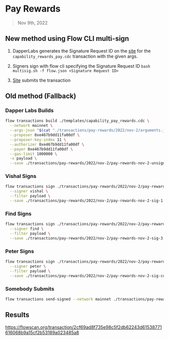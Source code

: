 # Pay Rewards
> Nov 9th, 2022

## New method using Flow CLI multi-sign

1. DapperLabs generates the Signature Request ID on the [site](https://flow-multisig-git-service-account-onflow.vercel.app/mainnet?type=serviceAccount&name=capability_pay_rewards.cdc&param=%5B%20%20%20%20%20%7B%20%20%20%20%20%20%20%20%20%22type%22:%20%22UFix64%22,%20%20%20%20%20%20%20%20%20%22value%22:%20%221304248.0%22%20%20%20%20%20%7D,%20%20%20%20%20%7B%20%20%20%20%20%20%20%20%20%22type%22:%20%22Dictionary%22,%20%20%20%20%20%20%20%20%20%22value%22:%20%5B%20%20%20%20%20%20%20%20%20%20%20%20%20%7B%20%20%20%20%20%20%20%20%20%20%20%20%20%20%20%20%20%22key%22:%20%7B%20%20%20%20%20%20%20%20%20%20%20%20%20%20%20%20%20%20%20%20%20%22type%22:%20%22String%22,%20%20%20%20%20%20%20%20%20%20%20%20%20%20%20%20%20%20%20%20%20%22value%22:%20%22093132ae6b090b3cf3b14d5da282e8a9cc6e5158342a83354c4fd27d5263416e%22%20%20%20%20%20%20%20%20%20%20%20%20%20%20%20%20%20%7D,%20%20%20%20%20%20%20%20%20%20%20%20%20%20%20%20%20%22value%22:%20%7B%20%20%20%20%20%20%20%20%20%20%20%20%20%20%20%20%20%20%20%20%20%22type%22:%20%22UFix64%22,%20%20%20%20%20%20%20%20%20%20%20%20%20%20%20%20%20%20%20%20%20%22value%22:%20%220.5%22%20%20%20%20%20%20%20%20%20%20%20%20%20%20%20%20%20%7D%20%20%20%20%20%20%20%20%20%20%20%20%20%7D%20%20%20%20%20%20%20%20%20%5D%20%20%20%20%20%7D%20%5D&acct=0x8624b52f9ddcd04a&limit=1000000) for the `capability_rewards_pay.cdc` transaction with the given args.

2. Signers sign with flow cli specifying the Signature Request ID
`bash multisig.sh -f flow.json <Signature Request ID>`

3. [Site](https://flow-multisig-git-service-account-onflow.vercel.app/mainnet) submits the transaction

## Old method (Fallback)

### Dapper Labs Builds

```sh
flow transactions build ./templates/capability_pay_rewards.cdc \
  --network mainnet \
  --args-json "$(cat "./transactions/pay-rewards/2022/nov-2/arguments.json")" \
  --proposer 0xe467b9dd11fa00df \
  --proposer-key-index 11 \
  --authorizer 0xe467b9dd11fa00df \
  --payer 0xe467b9dd11fa00df \
  --gas-limit 1000000 \
  -x payload \
  --save ./transactions/pay-rewards/2022/nov-2/pay-rewards-nov-2-unsigned.rlp
```

### Vishal Signs

```sh
flow transactions sign ./transactions/pay-rewards/2022/nov-2/pay-rewards-nov-2-unsigned.rlp \
  --signer vishal \
  --filter payload \
  --save ./transactions/pay-rewards/2022/nov-2/pay-rewards-nov-2-sig-1.rlp
```

### Find Signs

```sh
flow transactions sign ./transactions/pay-rewards/2022/nov-2/pay-rewards-nov-2-sig-2.rlp \
  --signer find \
  --filter payload \
  --save ./transactions/pay-rewards/2022/nov-2/pay-rewards-nov-2-sig-3.rlp
```

### Peter Signs

```sh
flow transactions sign ./transactions/pay-rewards/2022/nov-2/pay-rewards-nov-2-sig-3.rlp \
  --signer peter \
  --filter payload \
  --save ./transactions/pay-rewards/2022/nov-2/pay-rewards-nov-2-sig-complete.rlp
```

### Somebody Submits

```sh
flow transactions send-signed --network mainnet ./transactions/pay-rewards/2022/nov-2/pay-rewards-nov-2-sig-complete.rlp
```

## Results

https://flowscan.org/transaction/2cf69ad8f735e98c5f2db62243d61538771616068b9a15cf2b53189a023485a8
